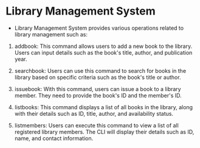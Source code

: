 # Library Management System

- Library Management System provides various operations related to library management such as: 

1. addbook: This command allows users to add a new book to the library. Users can input details such as the book's title, author, and publication year.

2. searchbook: Users can use this command to search for books in the library based on specific criteria such as the book's title or author.

3. issuebook: With this command, users can issue a book to a library member. They need to provide the book's ID and the member's ID.

4. listbooks: This command displays a list of all books in the library, along with their details such as ID, title, author, and availability status.

5. listmembers: Users can execute this command to view a list of all registered library members. The CLI will display their details such as ID, name, and contact information.

